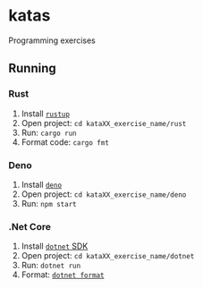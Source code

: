 # katas

Programming exercises

## Running

### Rust

1. Install [`rustup`](https://rustup.rs/)
2. Open project: `cd kataXX_exercise_name/rust`
3. Run: `cargo run`
4. Format code: `cargo fmt`

### Deno

1. Install [`deno`](https://deno.land/)
2. Open project: `cd kataXX_exercise_name/deno`
3. Run: `npm start`

### .Net Core

1. Install [`dotnet` SDK](https://docs.microsoft.com/en-us/dotnet/core/install)
2. Open project: `cd kataXX_exercise_name/dotnet`
3. Run: `dotnet run`
4. Format: [`dotnet format`](https://github.com/dotnet/format#how-to-install)
